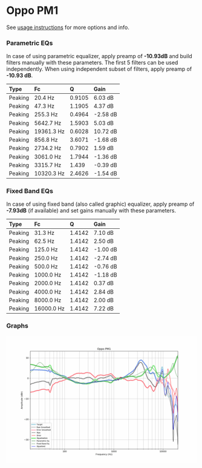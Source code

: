 # Oppo PM1
See [usage instructions](https://github.com/jaakkopasanen/AutoEq#usage) for more options and info.

### Parametric EQs
In case of using parametric equalizer, apply preamp of **-10.93dB** and build filters manually
with these parameters. The first 5 filters can be used independently.
When using independent subset of filters, apply preamp of **-10.93 dB**.

| Type    | Fc         |      Q | Gain     |
|:--------|:-----------|:-------|:---------|
| Peaking | 20.4 Hz    | 0.9105 | 6.03 dB  |
| Peaking | 47.3 Hz    | 1.1905 | 4.37 dB  |
| Peaking | 255.3 Hz   | 0.4964 | -2.58 dB |
| Peaking | 5642.7 Hz  | 1.5903 | 5.03 dB  |
| Peaking | 19361.3 Hz | 0.6028 | 10.72 dB |
| Peaking | 856.8 Hz   | 3.6071 | -1.68 dB |
| Peaking | 2734.2 Hz  | 0.7902 | 1.59 dB  |
| Peaking | 3061.0 Hz  | 1.7944 | -1.36 dB |
| Peaking | 3315.7 Hz  | 1.439  | -0.39 dB |
| Peaking | 10320.3 Hz | 2.4626 | -1.54 dB |

### Fixed Band EQs
In case of using fixed band (also called graphic) equalizer, apply preamp of **-7.93dB**
(if available) and set gains manually with these parameters.

| Type    | Fc         |      Q | Gain     |
|:--------|:-----------|:-------|:---------|
| Peaking | 31.3 Hz    | 1.4142 | 7.10 dB  |
| Peaking | 62.5 Hz    | 1.4142 | 2.50 dB  |
| Peaking | 125.0 Hz   | 1.4142 | -1.00 dB |
| Peaking | 250.0 Hz   | 1.4142 | -2.74 dB |
| Peaking | 500.0 Hz   | 1.4142 | -0.76 dB |
| Peaking | 1000.0 Hz  | 1.4142 | -1.18 dB |
| Peaking | 2000.0 Hz  | 1.4142 | 0.37 dB  |
| Peaking | 4000.0 Hz  | 1.4142 | 2.84 dB  |
| Peaking | 8000.0 Hz  | 1.4142 | 2.00 dB  |
| Peaking | 16000.0 Hz | 1.4142 | 7.22 dB  |

### Graphs
![](./Oppo%20PM1.png)